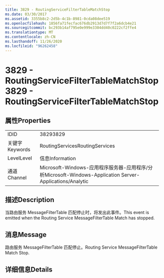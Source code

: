 ```yaml
---
title: 3829 - RoutingServiceFilterTableMatchStop
ms.date: 03/30/2017
ms.assetid: 3355b8c2-2d5b-4c1b-8981-0cda08dee519
ms.openlocfilehash: 1856fa71fecfac676db2913d7d7f7f2a6dcb4e21
ms.sourcegitcommit: bc293b14af795e0e999e3304dd40c0222cf2ffe4
ms.translationtype: MT
ms.contentlocale: zh-CN
ms.lasthandoff: 11/26/2020
ms.locfileid: "96262458"
---
```

# <a name="3829---routingservicefiltertablematchstop"></a><span data-ttu-id="46f0f-102">3829 - RoutingServiceFilterTableMatchStop</span><span class="sxs-lookup"><span data-stu-id="46f0f-102">3829 - RoutingServiceFilterTableMatchStop</span></span>

## <a name="properties"></a><span data-ttu-id="46f0f-103">属性</span><span class="sxs-lookup"><span data-stu-id="46f0f-103">Properties</span></span>  
  
|||  
|-|-|  
|<span data-ttu-id="46f0f-104">ID</span><span class="sxs-lookup"><span data-stu-id="46f0f-104">ID</span></span>|<span data-ttu-id="46f0f-105">3829</span><span class="sxs-lookup"><span data-stu-id="46f0f-105">3829</span></span>|  
|<span data-ttu-id="46f0f-106">关键字</span><span class="sxs-lookup"><span data-stu-id="46f0f-106">Keywords</span></span>|<span data-ttu-id="46f0f-107">RoutingServices</span><span class="sxs-lookup"><span data-stu-id="46f0f-107">RoutingServices</span></span>|  
|<span data-ttu-id="46f0f-108">Level</span><span class="sxs-lookup"><span data-stu-id="46f0f-108">Level</span></span>|<span data-ttu-id="46f0f-109">信息</span><span class="sxs-lookup"><span data-stu-id="46f0f-109">Information</span></span>|  
|<span data-ttu-id="46f0f-110">通道</span><span class="sxs-lookup"><span data-stu-id="46f0f-110">Channel</span></span>|<span data-ttu-id="46f0f-111">Microsoft-Windows-应用程序服务器-应用程序/分析</span><span class="sxs-lookup"><span data-stu-id="46f0f-111">Microsoft-Windows-Application Server-Applications/Analytic</span></span>|  
  
## <a name="description"></a><span data-ttu-id="46f0f-112">描述</span><span class="sxs-lookup"><span data-stu-id="46f0f-112">Description</span></span>  

 <span data-ttu-id="46f0f-113">当路由服务 MessageFilterTable 匹配停止时，将发出此事件。</span><span class="sxs-lookup"><span data-stu-id="46f0f-113">This event is emitted when the Routing Service MessageFilterTable Match has stopped.</span></span>  
  
## <a name="message"></a><span data-ttu-id="46f0f-114">消息</span><span class="sxs-lookup"><span data-stu-id="46f0f-114">Message</span></span>  

 <span data-ttu-id="46f0f-115">路由服务 MessageFilterTable 匹配停止。</span><span class="sxs-lookup"><span data-stu-id="46f0f-115">Routing Service MessageFilterTable Match Stop.</span></span>  
  
## <a name="details"></a><span data-ttu-id="46f0f-116">详细信息</span><span class="sxs-lookup"><span data-stu-id="46f0f-116">Details</span></span>
